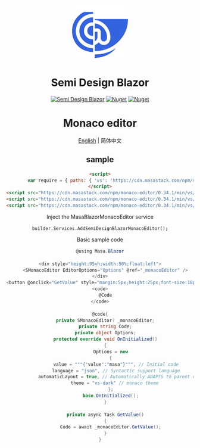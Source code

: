 ﻿<p align="center">
  <a href="http://semi-design-blazor.cn/" target="_blank">
    <img alt="Semi Design Blazor" width="150" src="./logo.png">
  </a>
</p>

<h1 align="center">Semi Design Blazor</h1>

<div align="center">

[![Semi Design Blazor](https://img.shields.io/badge/license-MIT-informational)](https://github.com/semi-design-blazor/Semi.Design.Blazor.Monaco.Editor/blob/develop/LICENSE)
[![Nuget](https://img.shields.io/nuget/v/Semi.Design.Blazor.Monaco.Editor)](https://www.nuget.org/packages/Semi.Design.Blazor.Monaco.Editor)
[![Nuget](https://img.shields.io/nuget/dt/Semi.Design.Blazor.Monaco.Editor)](https://www.nuget.org/packages/Semi.Design.Blazor.Monaco.Editor)

# Monaco editor

[English](./README.md) | 简体中文

## sample

```html
<script>
        var require = { paths: { 'vs': 'https://cdn.masastack.com/npm/monaco-editor/0.34.1/min/vs' } };
</script>
<script src="https://cdn.masastack.com/npm/monaco-editor/0.34.1/min/vs/loader.js"></script>
<script src="https://cdn.masastack.com/npm/monaco-editor/0.34.1/min/vs/editor/editor.main.nls.js"></script>
<script src="https://cdn.masastack.com/npm/monaco-editor/0.34.1/min/vs/editor/editor.main.js"></script>
```

Inject the MasaBlazorMonacoEditor service

```
builder.Services.AddSemiDesignBlazorMonacoEditor();
```

Basic sample code

```csharp
@using Masa.Blazor

<div style="height:95vh;width:50%;float:left">
    <SMonacoEditor EditorOptions="Options" @ref="_monacoEditor" />
</div>
<button @onclick="GetValue" style="margin:5px;height:25px;font-size:18px;background-color:cornflowerblue;">Get Code</button>
<code>
    @Code
</code>

@code{
    private SMonacoEditor? _monacoEditor;
    private string Code;
    private object Options;
    protected override void OnInitialized()
    {
        Options = new
        {
            value = """{"value":"masa"}""", // Initial code
            language = "json", // Syntactic support language
            automaticLayout = true, // Automatically ADAPTS to parent container size
            theme = "vs-dark" // monaco theme 
        };
        base.OnInitialized();
    }

    private async Task GetValue()
    {
        Code = await _monacoEditor.GetValue();
    }
}
```
